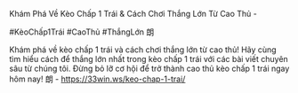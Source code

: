 Khám Phá Về Kèo Chấp 1 Trái & Cách Chơi Thắng Lớn Từ Cao Thủ - 

#KèoChấp1Trái #CaoThủ #ThắngLớn 朗

Khám phá về kèo chấp 1 trái và cách chơi thắng lớn từ cao thủ! Hãy cùng tìm hiểu cách để thắng lớn nhất trong kèo chấp 1 trái với các bài viết chuyên sâu từ chúng tôi. Đừng bỏ lỡ cơ hội để trở thành cao thủ kèo chấp 1 trái ngay hôm nay! 朗 - https://33win.ws/keo-chap-1-trai/
